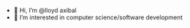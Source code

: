 - 👋 Hi, I’m @lloyd axibal
- 👀 I’m interested in computer science/software development

<!---
tecarts/tecarts is a ✨ special ✨ repository because its `README.md` (this file) appears on your GitHub profile.
You can click the Preview link to take a look at your changes.
--->

